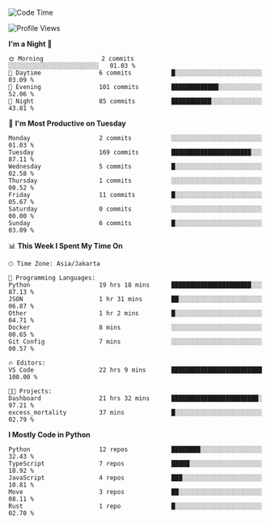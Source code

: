<!--START_SECTION:waka-->
![Code Time](http://img.shields.io/badge/Code%20Time-1%2C823%20hrs%208%20mins-blue)

![Profile Views](http://img.shields.io/badge/Profile%20Views-6-blue)

**I'm a Night 🦉** 

```text
🌞 Morning                2 commits           ░░░░░░░░░░░░░░░░░░░░░░░░░   01.03 % 
🌆 Daytime                6 commits           █░░░░░░░░░░░░░░░░░░░░░░░░   03.09 % 
🌃 Evening                101 commits         █████████████░░░░░░░░░░░░   52.06 % 
🌙 Night                  85 commits          ███████████░░░░░░░░░░░░░░   43.81 % 
```
📅 **I'm Most Productive on Tuesday** 

```text
Monday                   2 commits           ░░░░░░░░░░░░░░░░░░░░░░░░░   01.03 % 
Tuesday                  169 commits         ██████████████████████░░░   87.11 % 
Wednesday                5 commits           █░░░░░░░░░░░░░░░░░░░░░░░░   02.58 % 
Thursday                 1 commits           ░░░░░░░░░░░░░░░░░░░░░░░░░   00.52 % 
Friday                   11 commits          █░░░░░░░░░░░░░░░░░░░░░░░░   05.67 % 
Saturday                 0 commits           ░░░░░░░░░░░░░░░░░░░░░░░░░   00.00 % 
Sunday                   6 commits           █░░░░░░░░░░░░░░░░░░░░░░░░   03.09 % 
```


📊 **This Week I Spent My Time On** 

```text
🕑︎ Time Zone: Asia/Jakarta

💬 Programming Languages: 
Python                   19 hrs 18 mins      ██████████████████████░░░   87.13 % 
JSON                     1 hr 31 mins        ██░░░░░░░░░░░░░░░░░░░░░░░   06.87 % 
Other                    1 hr 2 mins         █░░░░░░░░░░░░░░░░░░░░░░░░   04.71 % 
Docker                   8 mins              ░░░░░░░░░░░░░░░░░░░░░░░░░   00.65 % 
Git Config               7 mins              ░░░░░░░░░░░░░░░░░░░░░░░░░   00.57 % 

🔥 Editors: 
VS Code                  22 hrs 9 mins       █████████████████████████   100.00 % 

🐱‍💻 Projects: 
Dashboard                21 hrs 32 mins      ████████████████████████░   97.21 % 
excess_mortality         37 mins             █░░░░░░░░░░░░░░░░░░░░░░░░   02.79 % 
```

**I Mostly Code in Python** 

```text
Python                   12 repos            ████████░░░░░░░░░░░░░░░░░   32.43 % 
TypeScript               7 repos             █████░░░░░░░░░░░░░░░░░░░░   18.92 % 
JavaScript               4 repos             ███░░░░░░░░░░░░░░░░░░░░░░   10.81 % 
Move                     3 repos             ██░░░░░░░░░░░░░░░░░░░░░░░   08.11 % 
Rust                     1 repo              █░░░░░░░░░░░░░░░░░░░░░░░░   02.70 % 
```




<!--END_SECTION:waka-->
